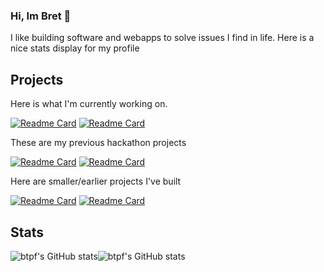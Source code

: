 ### Hi, Im Bret 👋 

I like building software and webapps to solve issues I find in life. Here is a nice stats display for my profile

## Projects
Here is what I'm currently working on.

[![Readme Card](https://github-readme-stats.vercel.app/api/pin/?username=btpf&repo=Alexandria&theme=swift)](https://github.com/btpf/Alexandria)
[![Readme Card](https://github-readme-stats.vercel.app/api/pin/?username=btpf&repo=Python-Notes&theme=swift)](https://github.com/btpf/Python-Notes)

These are my previous hackathon projects

[![Readme Card](https://github-readme-stats.vercel.app/api/pin/?username=btpf&repo=karb)](https://github.com/btpf/karb)
[![Readme Card](https://github-readme-stats.vercel.app/api/pin/?username=btpf&repo=FastDrop)](https://github.com/btpf/FastDrop)

Here are smaller/earlier projects I've built

[![Readme Card](https://github-readme-stats.vercel.app/api/pin/?username=btpf&repo=MoneyAssistant)](https://github.com/btpf/MoneyAssistant)
[![Readme Card](https://github-readme-stats.vercel.app/api/pin/?username=btpf&repo=ForceClose)](https://github.com/btpf/ForceClose)



## Stats
![btpf's GitHub stats](https://github-readme-stats.vercel.app/api/top-langs/?username=btpf&hide_border=true)![btpf's GitHub stats](https://github-readme-stats.vercel.app/api?username=btpf&count_private=true&show_icons=true&hide_border=true&include_all_commits=true)
<!--
**btpf/btpf** is a ✨ _special_ ✨ repository because its `README.md` (this file) appears on your GitHub profile.

Here are some ideas to get you started:

- 🔭 I’m currently working on ...
- 🌱 I’m currently learning ...
- 👯 I’m looking to collaborate on ...
- 🤔 I’m looking for help with ...
- 💬 Ask me about ...
- 📫 How to reach me: ...
- 😄 Pronouns: ...
- ⚡ Fun fact: ...
-->
